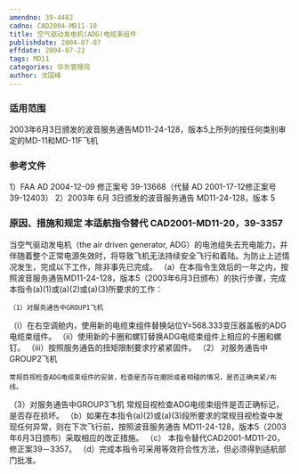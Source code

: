 ```yaml
---
amendno: 39-4482
cadno: CAD2004-MD11-10
title: 空气驱动发电机(ADG)电缆束组件
publishdate: 2004-07-07
effdate: 2004-07-22
tags: MD11
categories: 华东管理局
author: 沈国峰
---
```


### 适用范围 
2003年6月3日颁发的波音服务通告MD11-24-128，版本5上所列的按任何类别审定的MD-11和MD-11F飞机

<!--more-->
### 参考文件
1）FAA AD 2004-12-09 修正案号 39-13668（代替 AD 2001-17-12修正案号 39-12403） 
2）2003年 6月 3日颁发的波音服务通告 MD11-24-128，版本 5

### 原因、措施和规定 本适航指令替代 CAD2001-MD11-20，39-3357
当空气驱动发电机（the air driven generator, ADG）的电池组失去充电能力，并伴随着整个正常电源失效时，将导致飞机无法持续安全飞行和着陆。为防止上述情况发生，完成以下工作，除非事先已完成。 
（a）在本指令生效后的一年之内，按照波音服务通告MD11-24-128，版本5（2003年6月3日颁布）的执行步骤，完成本指令(a)(1)或(a)(2)或(a)(3)所要求的工作： 

    （1）对服务通告中GROUP1飞机 
     
（i）在右空调舱内，使用新的电缆束组件替换站位Y=568.333变压器盖板的ADG电缆束组件。 
    （ii）使用新的卡圈和螺钉替换ADG电缆束组件上相应的卡圈和螺钉。 
    （iii）按照服务通告的扭矩限制要求拧紧紧固件。 
（2） 对服务通告中GROUP2飞机 

    常规目视检查ADG电缆束组件的安装，检查是否存在磨损或者相碰的情况，是否正确夹紧/布线。 
（3）对服务通告中GROUP3飞机      常规目视检查ADG电缆束组件是否正确标记，是否存在损坏。 
（b）如果在本指令(a)(2)或(a)(3)段所要求的常规目视检查中发现任何异常，则在下次飞行前，按照波音服务通告 MD11-24-128，版本5（2003年6月3日颁布）采取相应的改正措施。 
（c） 本指令替代CAD2001-MD11-20，修正案39－3357。 
（d）完成本指令可采用等效符合性方法，但必须得到适航部门批准。


